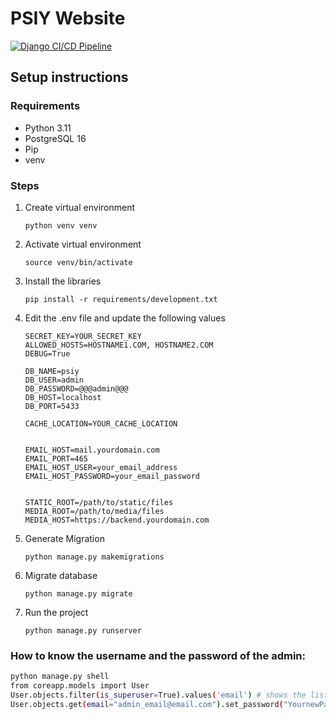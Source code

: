 # PSIY Website
[![Django CI/CD Pipeline](https://github.com/PohjoisSuomenIslamilainenYhdyskunta/PSIY/actions/workflows/deploy.yml/badge.svg)](https://github.com/PohjoisSuomenIslamilainenYhdyskunta/PSIY/actions/workflows/deploy.yml)


## Setup instructions


### Requirements

- Python 3.11
- PostgreSQL 16
- Pip
- venv


### Steps

1. Create virtual environment
    ```
    python venv venv
    ```
2. Activate virtual environment
    ```
    source venv/bin/activate
    ```
3. Install the libraries
    ```
    pip install -r requirements/development.txt
    ```
4. Edit the .env file and update the following values
    ```
   SECRET_KEY=YOUR_SECRET_KEY
    ALLOWED_HOSTS=HOSTNAME1.COM, HOSTNAME2.COM
    DEBUG=True
    
    DB_NAME=psiy
    DB_USER=admin
    DB_PASSWORD=@@@admin@@@
    DB_HOST=localhost
    DB_PORT=5433
    
    CACHE_LOCATION=YOUR_CACHE_LOCATION
    
    
    EMAIL_HOST=mail.yourdomain.com
    EMAIL_PORT=465
    EMAIL_HOST_USER=your_email_address
    EMAIL_HOST_PASSWORD=your_email_password
    
    
    STATIC_ROOT=/path/to/static/files
    MEDIA_ROOT=/path/to/media/files
    MEDIA_HOST=https://backend.yourdomain.com
    ```
   
5. Generate Migration
    ```
    python manage.py makemigrations
    ```
6. Migrate database
    ```
    python manage.py migrate
    ```
7. Run the project
    ```
    python manage.py runserver
    ```

### How to know the username and the password of the admin:

```bash
python manage.py shell 
from coreapp.models import User
User.objects.filter(is_superuser=True).values('email') # shows the list of emails
User.objects.get(email="admin_email@email.com").set_password("YournewPassword")
```
